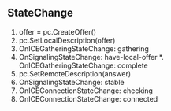 ## StateChange

1. offer = pc.CreateOffer()
2. pc.SetLocalDescription(offer)
3. OnICEGatheringStateChange: gathering
4. OnSignalingStateChange: have-local-offer
*. OnICEGatheringStateChange: complete
5. pc.SetRemoteDescription(answer)
6. OnSignalingStateChange: stable
7. OnICEConnectionStateChange: checking
8. OnICEConnectionStateChange: connected
